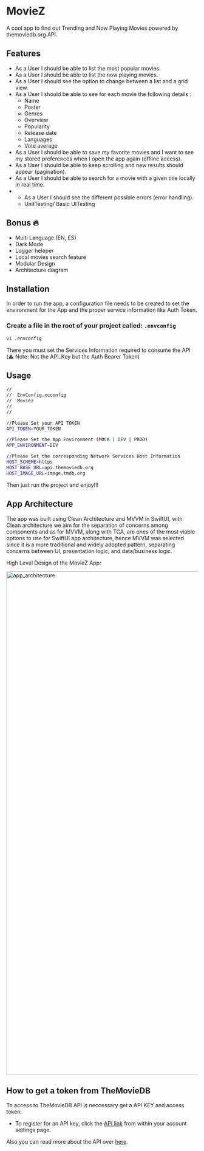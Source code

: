 # MovieZ

A cool app to find out Trending and Now Playing Movies powered by themoviedb.org API.

## Features
* As a User I should be able to list the most popular movies. 
* As a User I should be able to list the now playing movies. 
* As a User I should see the option to change between a list and a grid view. 
* As a User I should be able to see for each movie the following details :
  * Name
  * Poster
  * Genres
  * Overview
  * Popularity
  * Release date
  * Languages
  * Vote average
* As a User I should be able to save my favorite movies and I want to see my stored preferences when I open the app again (offline access).
* As a User I should be able to keep scrolling and new results should appear (pagination).
* As a User I should be able to search for a movie with a given title locally in real time.
* * As a User I should see the different possible errors (error handling).
  * UnitTesting/ Basic UITesting

## Bonus 🔥
* Multi Language (EN, ES)
* Dark Mode
* Logger heleper
* Local movies search feature
* Modular Design
* Architecture diagram

## Installation

In order to run the app, a configuration file needs to be created to set the environment for the App and the proper service information like Auth Token.

### Create a file in the root of your project called: `.envconfig`

```bash
vi .envconfig
```

There you must set the Services Information required to consume the API
(⚠️ Note: Not the API_Key but the Auth Bearer Token) 

## Usage

```bash
//
//  EnvConfig.xcconfig
//  Moviez
//
//

//Please Set your API TOKEN
API_TOKEN=YOUR_TOKEN

//Please Set the App Environment (MOCK | DEV | PROD)
APP_ENVIRONMENT=DEV

//Please Set the corresponding Network Services Host Information
HOST_SCHEME=https
HOST_BASE_URL=api.themoviedb.org
HOST_IMAGE_URL=image.tmdb.org

```

Then just run the project and enjoy!!!

## App Architecture

The app was built using Clean Architecture and MVVM in SwiftUI, with Clean architecture we aim for the separation of concerns among components and as for MVVM, along with TCA, are ones of the most viable options to use for SwiftUI app architecture, hence MVVM was selected since it is a more traditional and widely adopted pattern, separating concerns between UI, presentation logic, and data/business logic.

High Level Design of the MovieZ App:

<img width="1326" alt="app_architecture" src="https://github.com/user-attachments/assets/d9ca4b4c-75dc-4e86-9552-9becdc0fbdfc">

## How to get a token from TheMovieDB
To access to TheMovieDB API is neccessary get a API KEY and access token: 
* To register for an API key, click the [API link](https://www.themoviedb.org/settings/api) from within your account settings page.

Also you can read more about the API over [here](https://developer.themoviedb.org/docs).
